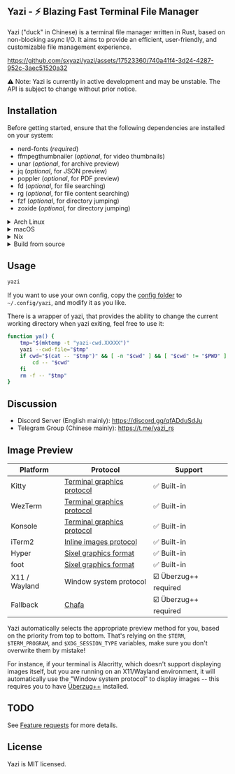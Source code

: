 ## Yazi - ⚡️ Blazing Fast Terminal File Manager

Yazi ("duck" in Chinese) is a terminal file manager written in Rust, based on non-blocking async I/O. It aims to provide an efficient, user-friendly, and customizable file management experience.

https://github.com/sxyazi/yazi/assets/17523360/740a41f4-3d24-4287-952c-3aec51520a32

⚠️ Note: Yazi is currently in active development and may be unstable. The API is subject to change without prior notice.

## Installation

Before getting started, ensure that the following dependencies are installed on your system:

- nerd-fonts (_required_)
- ffmpegthumbnailer (_optional_, for video thumbnails)
- unar (_optional_, for archive preview)
- jq (_optional_, for JSON preview)
- poppler (_optional_, for PDF preview)
- fd (_optional_, for file searching)
- rg (_optional_, for file content searching)
- fzf (_optional_, for directory jumping)
- zoxide (_optional_, for directory jumping)

<details>

<summary>Arch Linux</summary>

Install with paru or your favorite AUR helper:

```bash
paru -S yazi ffmpegthumbnailer unarchiver jq poppler fd ripgrep fzf zoxide
```

Or, you can replace `yazi` with `yazi-bin` package if you want pre-built binary instead of compiling by yourself.

</details>

<details>

<summary>macOS</summary>

Install Yazi and its dependencies with Homebrew:

```bash
brew install yazi ffmpegthumbnailer unar jq poppler fd ripgrep fzf zoxide
brew tap homebrew/cask-fonts && brew install --cask font-symbols-only-nerd-font
```

If you prefer to use the most recent code, use `--HEAD` flag:

```bash
brew install yazi --HEAD
```

Or you can install Yazi via cargo:

```bash
cargo install --git https://github.com/sxyazi/yazi.git
```

</details>

<details>

<summary>Nix</summary>

Nix users can install Yazi from [the NUR](https://github.com/nix-community/nur-combined/blob/master/repos/xyenon/pkgs/yazi/default.nix):

```bash
nix-env -iA nur.repos.xyenon.yazi
```

Or add the following to your configuration:

```nix
# configuration.nix
environment.systemPackages = with pkgs; [
  nur.repos.xyenon.yazi
];
```

If you prefer to use the most recent code, use `nur.repos.xyenon.yazi-unstable` instead.

</details>

<details>

<summary>Build from source</summary>

Execute the following commands to clone the project and build Yazi:

```bash
git clone https://github.com/sxyazi/yazi.git
cd yazi
cargo build --release
```

Then, you can run:

```bash
./target/release/yazi
```

</details>

## Usage

```bash
yazi
```

If you want to use your own config, copy the [config folder](https://github.com/sxyazi/yazi/tree/main/config/preset) to `~/.config/yazi`, and modify it as you like.

There is a wrapper of yazi, that provides the ability to change the current working directory when yazi exiting, feel free to use it:

```bash
function ya() {
	tmp="$(mktemp -t "yazi-cwd.XXXXX")"
	yazi --cwd-file="$tmp"
	if cwd="$(cat -- "$tmp")" && [ -n "$cwd" ] && [ "$cwd" != "$PWD" ]; then
		cd -- "$cwd"
	fi
	rm -f -- "$tmp"
}
```

## Discussion

- Discord Server (English mainly): https://discord.gg/qfADduSdJu
- Telegram Group (Chinese mainly): https://t.me/yazi_rs

## Image Preview

| Platform      | Protocol                                                                         | Support               |
| ------------- | -------------------------------------------------------------------------------- | --------------------- |
| Kitty         | [Terminal graphics protocol](https://sw.kovidgoyal.net/kitty/graphics-protocol/) | ✅ Built-in           |
| WezTerm       | [Terminal graphics protocol](https://sw.kovidgoyal.net/kitty/graphics-protocol/) | ✅ Built-in           |
| Konsole       | [Terminal graphics protocol](https://sw.kovidgoyal.net/kitty/graphics-protocol/) | ✅ Built-in           |
| iTerm2        | [Inline images protocol](https://iterm2.com/documentation-images.html)           | ✅ Built-in           |
| Hyper         | [Sixel graphics format](https://www.vt100.net/docs/vt3xx-gp/chapter14.html)      | ✅ Built-in           |
| foot          | [Sixel graphics format](https://www.vt100.net/docs/vt3xx-gp/chapter14.html)      | ✅ Built-in           |
| X11 / Wayland | Window system protocol                                                           | ☑️ Überzug++ required |
| Fallback      | [Chafa](https://hpjansson.org/chafa/)                                            | ☑️ Überzug++ required |

Yazi automatically selects the appropriate preview method for you, based on the priority from top to bottom.
That's relying on the `$TERM`, `$TERM_PROGRAM`, and `$XDG_SESSION_TYPE` variables, make sure you don't overwrite them by mistake!

For instance, if your terminal is Alacritty, which doesn't support displaying images itself, but you are running on an X11/Wayland environment,
it will automatically use the "Window system protocol" to display images -- this requires you to have [Überzug++](https://github.com/jstkdng/ueberzugpp) installed.

## TODO

See [Feature requests](https://github.com/sxyazi/yazi/issues/51) for more details.

## License

Yazi is MIT licensed.
